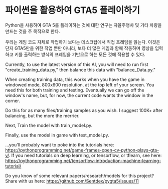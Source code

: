# 파이썬을 활용하여 GTA5 플레이하기

Python을 사용하여 GTA 5를 플레이하는 것에 대한 연구는 자율주행차 및 기타 차량을 만드는 것을 주 목적으로 한다. 

우리는 게임 코드 자체로 작업하기 보다는 데스크탑에서 직접 프레임을 읽는다. 이것은 단지 GTA5만을 위한 작업 뿐만 아니라, 보다 더 많은 게임과 함께 작동하며 영상을 입력하고 키를 출력하는 방식의 프레임을 기반으로 하는 모든 것에 적용할 수 있다.

Currently, to use the latest version of this AI, you will need to run first "create_training_data.py," then balance this data with "balance_Data.py."

When creating training data, this works when you have the game in windowed mode, 800x600 resolution, at the top left of your screen. You need this for both training and testing. Eventually we can go off the window's name, but, for now, the current code wants the window in the corner.

Do this for as many files/training samples as you wish. I suggest 100K+ after balancing, but the more the merrier.

Next, Train the model with train_model.py.

Finally, use the model in game with test_model.py. 

...you'll probably want to poke into the tutorials here: https://pythonprogramming.net/game-frames-open-cv-python-plays-gta-v/. If you need tutorials on deep learning, or tensorflow, or tflearn, see here: https://pythonprogramming.net/tensorflow-introduction-machine-learning-tutorial/

Do you know of some relevant papers/research/models for this project? Share with us here: https://github.com/Sentdex/pygta5/issues/11
